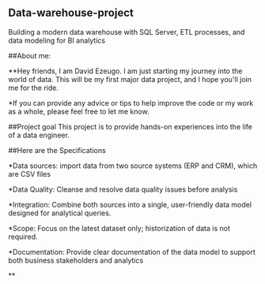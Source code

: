 ## Data-warehouse-project
Building a modern data warehouse with SQL Server, ETL processes, and data modeling for BI analytics 

##About me:

**Hey friends, I am David Ezeugo. I am just starting my journey into the world of data. This will be my first major data project, and I hope you'll join me for the ride.

*If you can provide any advice or tips to help improve the code or my work as a whole, please feel free to let me know.

##Project goal
This project is to provide hands-on experiences into the life of a data engineer.

##Here are the Specifications

*Data sources: import data from two source systems (ERP and CRM), which are CSV  files

*Data Quality: Cleanse and resolve data quality issues before analysis

*Integration: Combine both sources into a single, user-friendly data model designed for analytical queries.

*Scope: Focus on the latest dataset only; historization of data is not required.

*Documentation: Provide clear documentation of the data model to support both business stakeholders and analytics

**
